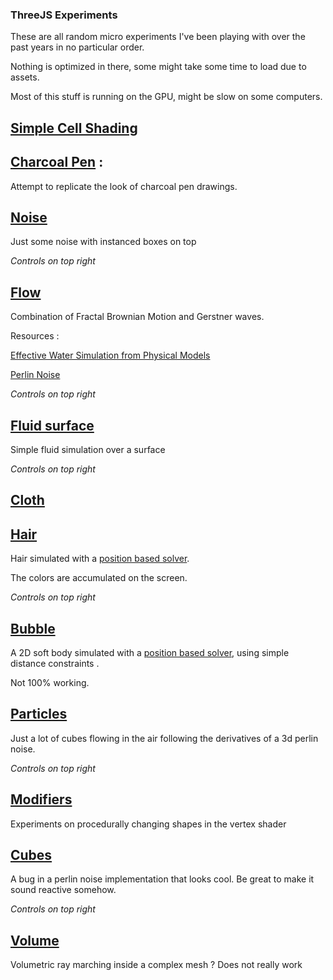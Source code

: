 
###  ThreeJS Experiments

These are all random micro experiments I've been playing with over the past years in no particular order.

Nothing is optimized in there, some might take some time to load due to assets.

Most of this stuff is running on the GPU, might be slow on some computers.

## [Simple Cell Shading](Threejs/CellShading/CellShading.html)

## [Charcoal Pen](Threejs/Charcoal/Index.html) : 

Attempt to replicate the look of charcoal pen drawings.

## [Noise](Threejs/Flow2D/Index.html)

Just some noise with instanced boxes on top

*Controls on top right*

## [Flow](Threejs/Flow/index.html)

Combination of Fractal Brownian Motion and Gerstner waves.

Resources : 

[Effective Water Simulation from Physical Models](https://developer.nvidia.com/gpugems/gpugems/part-i-natural-effects/chapter-1-effective-water-simulation-physical-models)

[Perlin Noise](https://catlikecoding.com/unity/tutorials/noise/)

*Controls on top right*

## [Fluid surface](Threejs/Fluid/index.html)

Simple fluid simulation over a surface

*Controls on top right*

## [Cloth](Threejs/Cloth/index.html)

## [Hair](Threejs/Hair/Index.html)

Hair simulated with a [position based solver](https://link.springer.com/referenceworkentry/10.1007%2F978-3-319-08234-9_92-1).

The colors are accumulated on the screen.

*Controls on top right*

## [Bubble](Threejs/Bubbles/Index.html)

A 2D soft body simulated with a [position based solver](https://link.springer.com/referenceworkentry/10.1007%2F978-3-319-08234-9_92-1), using simple distance constraints .

Not 100% working.

## [Particles](Threejs/Instances/Index.html)

Just a lot of cubes flowing in the air following the derivatives of a 3d perlin noise.

*Controls on top right*

## [Modifiers](Threejs/Modifiers/index.html)

Experiments on procedurally changing shapes in the vertex shader

## [Cubes](Threejs/Music/Index.html)

A bug in a perlin noise implementation that looks cool.
Be great to make it sound reactive somehow.

*Controls on top right*

## [Volume](Threejs/Volume/Index.html)

Volumetric ray marching inside a complex mesh ?  Does not really work
